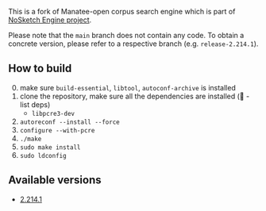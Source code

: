 This is a fork of Manatee-open corpus search engine which is part of [NoSketch Engine project](https://nlp.fi.muni.cz/trac/noske).

Please note that the `main` branch does not contain any code. To obtain a concrete version,
please refer to a respective branch (e.g. `release-2.214.1`).

## How to build

0. make sure `build-essential`, `libtool`, `autoconf-archive` is installed
1. clone the repository, make sure all the dependencies are installed (:construction: - list deps)
    * `libpcre3-dev`
3. `autoreconf --install --force`
4. `configure --with-pcre`
5. `./make`
6. `sudo make install`
7. `sudo ldconfig`

## Available versions

* [2.214.1](https://github.com/czcorpus/manatee-open/tree/release-2.214.1)
